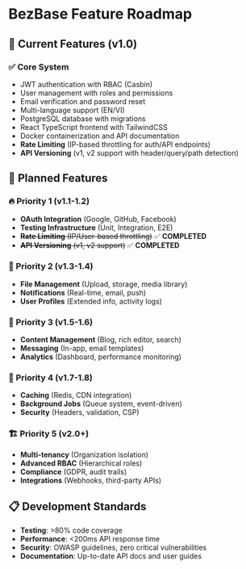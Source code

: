 # BezBase Feature Roadmap

## 🎯 Current Features (v1.0)

### ✅ Core System
- JWT authentication with RBAC (Casbin)
- User management with roles and permissions
- Email verification and password reset
- Multi-language support (EN/VI)
- PostgreSQL database with migrations
- React TypeScript frontend with TailwindCSS
- Docker containerization and API documentation
- **Rate Limiting** (IP-based throttling for auth/API endpoints)
- **API Versioning** (v1, v2 support with header/query/path detection)

## 🚀 Planned Features

### 🔥 Priority 1 (v1.1-1.2)
- **OAuth Integration** (Google, GitHub, Facebook)
- **Testing Infrastructure** (Unit, Integration, E2E)
- ~~**Rate Limiting** (IP/User-based throttling)~~ ✅ **COMPLETED**
- ~~**API Versioning** (v1, v2 support)~~ ✅ **COMPLETED**

### 🔮 Priority 2 (v1.3-1.4)
- **File Management** (Upload, storage, media library)
- **Notifications** (Real-time, email, push)
- **User Profiles** (Extended info, activity logs)

### 🌟 Priority 3 (v1.5-1.6)
- **Content Management** (Blog, rich editor, search)
- **Messaging** (In-app, email templates)
- **Analytics** (Dashboard, performance monitoring)

### 🚀 Priority 4 (v1.7-1.8)
- **Caching** (Redis, CDN integration)
- **Background Jobs** (Queue system, event-driven)
- **Security** (Headers, validation, CSP)

### 🏗️ Priority 5 (v2.0+)
- **Multi-tenancy** (Organization isolation)
- **Advanced RBAC** (Hierarchical roles)
- **Compliance** (GDPR, audit trails)
- **Integrations** (Webhooks, third-party APIs)

## 📋 Development Standards
- **Testing**: >80% code coverage
- **Performance**: <200ms API response time
- **Security**: OWASP guidelines, zero critical vulnerabilities
- **Documentation**: Up-to-date API docs and user guides